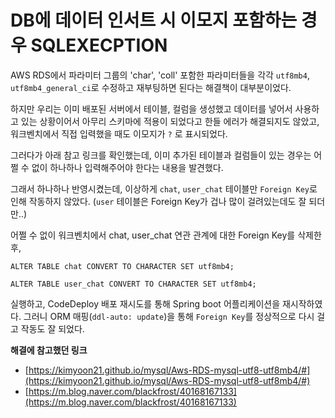# DB에 데이터 인서트 시 이모지 포함하는 경우 SQLEXECPTION

AWS RDS에서 파라미터 그룹의 'char', 'coll' 포함한 파라미터들을 각각 `utf8mb4`, `utf8mb4_general_ci`로 수정하고 재부팅하면 된다는 해결책이 대부분이었다.

하지만 우리는 이미 배포된 서버에서 테이블, 컬럼을 생성했고 데이터를 넣어서 사용하고 있는 상황이어서 아무리 스키마에 적용이 되었다고 한들 에러가 해결되지도 않았고, 워크벤치에서 직접 입력했을 때도 이모지가 `?` 로 표시되었다.

그러다가 아래 참고 링크를 확인했는데, 이미 추가된 테이블과 컬럼들이 있는 경우는 어쩔 수 없이 하나하나 입력해주어야 한다는 내용을 발견했다.

그래서 하나하나 반영시켰는데, 이상하게 `chat`, `user_chat` 테이블만 `Foreign Key`로 인해 작동하지 않았다. (`user` 테이블은 Foreign Key가 겁나 많이 걸려있는데도 잘 되더만..)

어쩔 수 없이 워크벤치에서 chat, user_chat 연관 관계에 대한 Foreign Key를 삭제한 후,

`ALTER TABLE chat CONVERT TO CHARACTER SET utf8mb4;`

`ALTER TABLE user_chat CONVERT TO CHARACTER SET utf8mb4;`

실행하고, CodeDeploy 배포 재시도를 통해 Spring boot 어플리케이션을 재시작하였다. 그러니 ORM 매핑(`ddl-auto: update`)을 통해 `Foreign Key`를 정상적으로 다시 걸고 작동도 잘 되었다.

**해결에 참고했던 링크**

- [https://kimyoon21.github.io/mysql/Aws-RDS-mysql-utf8-utf8mb4/#](https://kimyoon21.github.io/mysql/Aws-RDS-mysql-utf8-utf8mb4/#)
- [https://m.blog.naver.com/blackfrost/40168167133](https://m.blog.naver.com/blackfrost/40168167133)